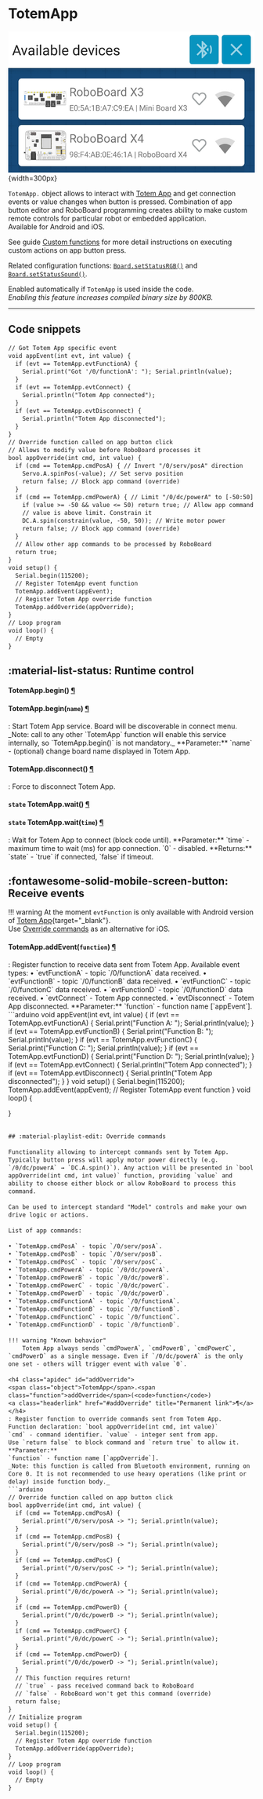 # TotemApp

![Totem App connect discover RoboBoard](../../assets/images/app_connect_discover.jpg){width=300px}

`TotemApp.` object allows to interact with [Totem App](../../remote-control/app/index.md) and get connection events or value changes when button is pressed. Combination of app button editor and RoboBoard programming creates ability to make custom remote controls for particular robot or embedded application.  
Available for Android and iOS.

See guide [Custom functions](../../remote-control/app/custom-function.md) for more detail instructions on executing custom actions on app button press.

Related configuration functions: [`Board.setStatusRGB()`](board.md#setStatusRGB) and [`Board.setStatusSound()`](board.md#setStatusSound).

Enabled automatically if `TotemApp` is used inside the code.  
_Enabling this feature increases compiled binary size by 800KB._

***

## Code snippets

```arduino
// Got Totem App specific event
void appEvent(int evt, int value) {
  if (evt == TotemApp.evtFunctionA) {
    Serial.print("Got '/0/functionA': "); Serial.println(value);
  }
  if (evt == TotemApp.evtConnect) {
    Serial.println("Totem App connected");
  }
  if (evt == TotemApp.evtDisconnect) {
    Serial.println("Totem App disconnected");
  }
}
// Override function called on app button click
// Allows to modify value before RoboBoard processes it
bool appOverride(int cmd, int value) {
  if (cmd == TotemApp.cmdPosA) { // Invert "/0/serv/posA" direction
    Servo.A.spinPos(-value); // Set servo position
    return false; // Block app command (override)
  }
  if (cmd == TotemApp.cmdPowerA) { // Limit "/0/dc/powerA" to [-50:50]
    if (value >= -50 && value <= 50) return true; // Allow app command
    // value is above limit. Constrain it
    DC.A.spin(constrain(value, -50, 50)); // Write motor power
    return false; // Block app command (override)
  }
  // Allow other app commands to be processed by RoboBoard
  return true;
}
void setup() {
  Serial.begin(115200);
  // Register TotemApp event function
  TotemApp.addEvent(appEvent);
  // Register Totem App override function
  TotemApp.addOverride(appOverride);
}
// Loop program
void loop() {
  // Empty
}
```

## :material-list-status: Runtime control

<h4 class="apidec" id="begin">
<span class="object">TotemApp</span>.<span class="function">begin</span>()
<a class="headerlink" href="#begin" title="Permanent link">¶</a></h4>
<h4 class="apidec" id="begin-name">
<span class="object">TotemApp</span>.<span class="function">begin</span>(<code>name</code>)
<a class="headerlink" href="#begin-name" title="Permanent link">¶</a></h4>
: Start Totem App service. Board will be discoverable in connect menu.  
_Note: call to any other `TotemApp` function will enable this service internally, so `TotemApp.begin()` is not mandatory._  
**Parameter:** `name` - (optional) change board name displayed in Totem App.  

<h4 class="apidec" id="disconnect">
<span class="object">TotemApp</span>.<span class="function">disconnect</span>()
<a class="headerlink" href="#disconnect" title="Permanent link">¶</a></h4>
: Force to disconnect Totem App.  

<h4 class="apidec" id="wait">
<code>state</code> <span class="object">TotemApp</span>.<span class="function">wait</span>()
<a class="headerlink" href="#wait" title="Permanent link">¶</a></h4>
<h4 class="apidec" id="wait-time">
<code>state</code> <span class="object">TotemApp</span>.<span class="function">wait</span>(<code>time</code>)
<a class="headerlink" href="#wait-time" title="Permanent link">¶</a></h4>
: Wait for Totem App to connect (block code until).  
**Parameter:** `time` - maximum time to wait (ms) for app connection. `0` - disabled.  
**Returns:** `state` - `true` if connected, `false` if timeout.  

## :fontawesome-solid-mobile-screen-button: Receive events

!!! warning
    At the moment `evtFunction` is only available with Android version of [Totem App](https://play.google.com/store/apps/details?id=lt.aldrea.karolis.totemandroid){target="_blank"}.  
    Use [Override commands](#override-commands) as an alternative for iOS.

<h4 class="apidec" id="addEvent">
<span class="object">TotemApp</span>.<span class="function">addEvent</span>(<code>function</code>)
<a class="headerlink" href="#addEvent" title="Permanent link">¶</a></h4>
: Register function to receive data sent from Totem App. Available event types:  
• `evtFunctionA` - topic `/0/functionA` data received.  
• `evtFunctionB` - topic `/0/functionB` data received.  
• `evtFunctionC` - topic `/0/functionC` data received.  
• `evtFunctionD` - topic `/0/functionD` data received.  
• `evtConnect` - Totem App connected.  
• `evtDisconnect` - Totem App disconnected.  
**Parameter:**  
`function` - function name [`appEvent`].  
```arduino
void appEvent(int evt, int value) {
  if (evt == TotemApp.evtFunctionA) {
    Serial.print("Function A: "); Serial.println(value);
  }
  if (evt == TotemApp.evtFunctionB) {
    Serial.print("Function B: "); Serial.println(value);
  }
  if (evt == TotemApp.evtFunctionC) {
    Serial.print("Function C: "); Serial.println(value);
  }
  if (evt == TotemApp.evtFunctionD) {
    Serial.print("Function D: "); Serial.println(value);
  }
  if (evt == TotemApp.evtConnect) {
    Serial.println("Totem App connected");
  }
  if (evt == TotemApp.evtDisconnect) {
    Serial.println("Totem App disconnected");
  }
}
void setup() {
  Serial.begin(115200);
  TotemApp.addEvent(appEvent); // Register TotemApp event function
}
void loop() {

}
```

## :material-playlist-edit: Override commands

Functionality allowing to intercept commands sent by Totem App. Typically button press will apply motor power directly (e.g. `/0/dc/powerA` → `DC.A.spin()`). Any action will be presented in `bool appOverride(int cmd, int value)` function, providing `value` and ability to choose either block or allow RoboBoard to process this command.

Can be used to intercept standard "Model" controls and make your own drive logic or actions.

List of app commands:

• `TotemApp.cmdPosA` - topic `/0/serv/posA`.  
• `TotemApp.cmdPosB` - topic `/0/serv/posB`.  
• `TotemApp.cmdPosC` - topic `/0/serv/posC`.  
• `TotemApp.cmdPowerA` - topic `/0/dc/powerA`.  
• `TotemApp.cmdPowerB` - topic `/0/dc/powerB`.  
• `TotemApp.cmdPowerC` - topic `/0/dc/powerC`.  
• `TotemApp.cmdPowerD` - topic `/0/dc/powerD`.  
• `TotemApp.cmdFunctionA` - topic `/0/functionA`.  
• `TotemApp.cmdFunctionB` - topic `/0/functionB`.  
• `TotemApp.cmdFunctionC` - topic `/0/functionC`.  
• `TotemApp.cmdFunctionD` - topic `/0/functionD`.  

!!! warning "Known behavior"
    Totem App always sends `cmdPowerA`, `cmdPowerB`, `cmdPowerC`, `cmdPowerD` as a single message. Even if `/0/dc/powerA` is the only one set - others will trigger event with value `0`.

<h4 class="apidec" id="addOverride">
<span class="object">TotemApp</span>.<span class="function">addOverride</span>(<code>function</code>)
<a class="headerlink" href="#addOverride" title="Permanent link">¶</a></h4>
: Register function to override commands sent from Totem App.  
Function declaration: `bool appOverride(int cmd, int value)`  
`cmd` - command identifier. `value` - integer sent from app.  
Use `return false` to block command and `return true` to allow it.  
**Parameter:**  
`function` - function name [`appOverride`].  
_Note: this function is called from Bluetooth environment, running on Core 0. It is not recommended to use heavy operations (like print or delay) inside function body._
```arduino
// Override function called on app button click
bool appOverride(int cmd, int value) {
  if (cmd == TotemApp.cmdPosA) {
    Serial.print("/0/serv/posA -> "); Serial.println(value);
  }
  if (cmd == TotemApp.cmdPosB) {
    Serial.print("/0/serv/posB -> "); Serial.println(value);
  }
  if (cmd == TotemApp.cmdPosC) {
    Serial.print("/0/serv/posC -> "); Serial.println(value);
  }
  if (cmd == TotemApp.cmdPowerA) {
    Serial.print("/0/dc/powerA -> "); Serial.println(value);
  }
  if (cmd == TotemApp.cmdPowerB) {
    Serial.print("/0/dc/powerB -> "); Serial.println(value);
  }
  if (cmd == TotemApp.cmdPowerC) {
    Serial.print("/0/dc/powerC -> "); Serial.println(value);
  }
  if (cmd == TotemApp.cmdPowerD) {
    Serial.print("/0/dc/powerD -> "); Serial.println(value);
  }
  // This function requires return!
  // `true` - pass received command back to RoboBoard
  // `false` - RoboBoard won't get this command (override)
  return false;
}
// Initialize program
void setup() {
  Serial.begin(115200);
  // Register Totem App override function
  TotemApp.addOverride(appOverride);
}
// Loop program
void loop() {
  // Empty
}
```
